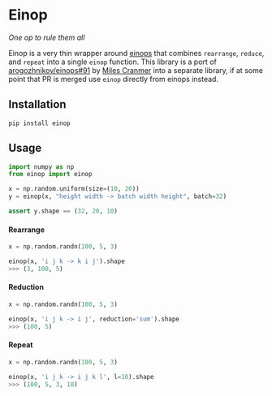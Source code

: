 # Einop

_One op to rule them all_

Einop is a very thin wrapper around [einops](https://github.com/arogozhnikov/einops) that combines `rearrange`, `reduce`, and `repeat` into a single `einop` function. This library is a port of [arogozhnikov/einops#91](https://github.com/arogozhnikov/einops/pull/91) by [Miles Cranmer](https://github.com/MilesCranmer) into a separate library, if at some point that PR is merged use `einop` directly from einops instead.

## Installation
```
pip install einop
```
## Usage
```python
import numpy as np
from einop import einop

x = np.random.uniform(size=(10, 20))
y = einop(x, "height width -> batch width height", batch=32)

assert y.shape == (32, 20, 10)
```

#### Rearrange
```python
x = np.random.randn(100, 5, 3)

einop(x, 'i j k -> k i j').shape
>>> (3, 100, 5)
```

#### Reduction
```python
x = np.random.randn(100, 5, 3)

einop(x, 'i j k -> i j', reduction='sum').shape
>>> (100, 5)
```

#### Repeat
```python
x = np.random.randn(100, 5, 3)

einop(x, 'i j k -> i j k l', l=10).shape
>>> (100, 5, 3, 10)
```
